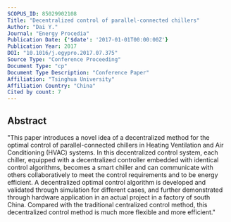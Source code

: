 ```yaml
---
SCOPUS_ID: 85029902108
Title: "Decentralized control of parallel-connected chillers"
Author: "Dai Y."
Journal: "Energy Procedia"
Publication Date: {'$date': '2017-01-01T00:00:00Z'}
Publication Year: 2017
DOI: "10.1016/j.egypro.2017.07.375"
Source Type: "Conference Proceeding"
Document Type: "cp"
Document Type Description: "Conference Paper"
Affiliation: "Tsinghua University"
Affiliation Country: "China"
Cited by count: 7
---
```


## Abstract
"This paper introduces a novel idea of a decentralized method for the optimal control of parallel-connected chillers in Heating Ventilation and Air Conditioning (HVAC) systems. In this decentralized control system, each chiller, equipped with a decentralized controller embedded with identical control algorithms, becomes a smart chiller and can communicate with others collaboratively to meet the control requirements and to be energy efficient. A decentralized optimal control algorithm is developed and validated through simulation for different cases, and further demonstrated through hardware application in an actual project in a factory of south China. Compared with the traditional centralized control method, this decentralized control method is much more flexible and more efficient."
